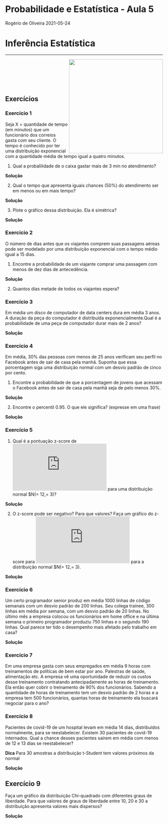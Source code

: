 Probabilidade e Estatística - Aula 5
================
Rogério de Oliveira
2021-05-24

# Inferência Estatística

-----

<img src="http://meusite.mackenzie.br/rogerio/mackenzie_logo/UPM.2_horizontal_vermelho.jpg"  width=300, align="right">
<br> <br> <br> <br> <br>

## Exercícios

### Exercício 1

Seja X = quantidade de tempo (em minutos) que um funcionário dos
correios gasta com seu cliente. O tempo é conhecido por ter uma
distribuição exponencial com a quantidade média de tempo igual a quatro
minutos.

1.  Qual a probalilidade de o caixa gastar mais de 3 min no atendimento?

**Solução**

2.  Qual o tempo que apresenta iguais chances (50%) do atendimento ser
    em menos ou em mais tempo?

**Solução**

3.  Plote o gráfico dessa distribuição. Ela é simétrica?

**Solução**

### Exercício 2

O número de dias antes que os viajantes comprem suas passagens aéreas
pode ser modelado por uma distribuição exponencial com o tempo médio
igual a 15 dias.

1.  Encontre a probabilidade de um viajante comprar uma passagem com
    menos de dez dias de antecedência.

**Solução**

2.  Quantos dias metade de todos os viajantes espera?

### Exercício 3

Em média um disco de computador de data centers dura em média 3 anos. A
duração da peça do computador é distribuída exponencialmente.Qual é a
probabilidade de uma peça de computador durar mais de 2 anos?

**Solução**

### Exercício 4

Em média, 30% das pessoas com menos de 25 anos verificam seu perfil no
Facebook antes de sair de casa pela manhã. Suponha que essa porcentagem
siga uma distribuição normal com um desvio padrão de cinco por cento.

1.  Encontre a probabilidade de que a porcentagem de jovens que acessam
    o Facebook antes de sair de casa pela manhã seja de pelo menos 30%.

**Solução**

2.  Encontre o percentil 0.95. O que ele significa? (expresse em uma
    frase)

**Solução**

### Exercício 5

1.  Qual é a pontuação z-score de ![x
    = 16](https://latex.codecogs.com/png.latex?x%20%3D%2016 "x = 16")
    para uma distribuição normal $N(= 12,= 3)?

**Solução**

2.  O z-score pode ser negativo? Para que valores? Faça um gráfico do
    z-score para ![x \\in
    \[0,18\]](https://latex.codecogs.com/png.latex?x%20%5Cin%20%5B0%2C18%5D
    "x \\in [0,18]") para a distribuição normal $N(= 12,= 3).

**Solução**

### Exercício 6

Um certo programador senior produz em média 1000 linhas de código
semanais com um desvio padrão de 200 linhas. Seu colega trainee, 300
linhas em média por semana, com um desvio padrão de 20 linhas. No último
mês a empresa colocou os funcionários em home office e na última semana
o primeiro programador produziu 750 linhas e o segundo 190 linhas. Qual
parece ter tido o desempenho mais afetado pelo trabalho em casa?

**Solução**

### Exercício 7

Em uma empresa gasta com seus empregados em média 9 horas com
treinamentos de políticas de bem estar por ano. Palestras de saúde,
alimentação etc. A empresa vê uma oportunidade de reduzir os custos
desse treinamento contratando antecipadamente as horas de treinamento.
Ela então quer cobrir o treinamento de 90% dos funcionários. Sabendo a
quantidade de horas de treinamento tem um desvio padrão de 2 horas e a
empresa tem 500 funcionários, quantas horas de treinamento ela buscará
negociar para o ano?

### Exercício 8

Pacientes de covid-19 de um hospital levam em média 14 dias,
distribuídos normalmente, para se reestabelecer. Existem 30 pacientes
de covid-19 internados. Qual a chance desses pacientes saírem em média
com menos de 12 e 13 dias se reestabelecer?

**Dica** Para 30 amostras a distribuição t-Student tem valores próximos
da normal

**Solução**

## Exercício 9

Faça um gráfico da distribuição Chi-quadrado com diferentes graus de
liberdade. Para que valores de graus de liberdade entre 10, 20 e 30 a
distribuição apresenta valores mais dispersos?

**Solução**
